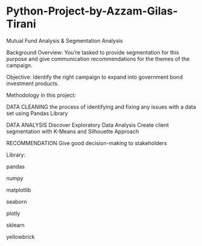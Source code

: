# Python-Project-by-Azzam-Gilas-Tirani
Mutual  Fund Analysis &amp; Segmentation Analysis

Background Overview:
You’re tasked to provide segmentation for this purpose and give communication recommendations for the themes of the campaign.

Objective:
Identify the right campaign to expand into government bond investment products.

Methodology in this project:

DATA CLEANING
the process of  identifying and fixing  any issues with a data set using Pandas Library

DATA ANALYSIS
Discover Exploratory Data Analysis
Create client segmentation with K-Means and Silhouette Approach

RECOMMENDATION
Give good decision-making to stakeholders

Library:

pandas

numpy

matplotlib

seaborn

plotly

sklearn

yellowbrick
